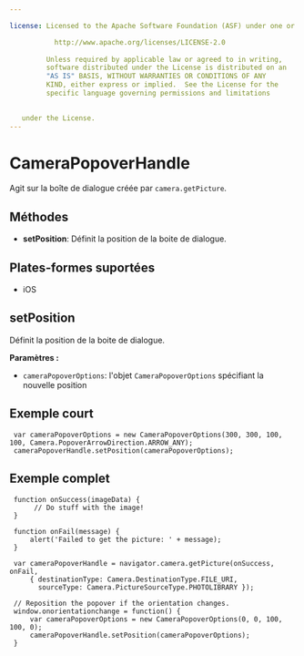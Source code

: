 ```yaml
---

license: Licensed to the Apache Software Foundation (ASF) under one or more contributor license agreements. See the NOTICE file distributed with this work for additional information regarding copyright ownership. The ASF licenses this file to you under the Apache License, Version 2.0 (the "License"); you may not use this file except in compliance with the License. You may obtain a copy of the License at

           http://www.apache.org/licenses/LICENSE-2.0
    
         Unless required by applicable law or agreed to in writing,
         software distributed under the License is distributed on an
         "AS IS" BASIS, WITHOUT WARRANTIES OR CONDITIONS OF ANY
         KIND, either express or implied.  See the License for the
         specific language governing permissions and limitations
    

   under the License.
---
```


# CameraPopoverHandle

Agit sur la boîte de dialogue créée par `camera.getPicture`.

## Méthodes

*   **setPosition**: Définit la position de la boite de dialogue.

## Plates-formes suportées

*   iOS

## setPosition

Définit la position de la boite de dialogue.

**Paramètres :**

*   `cameraPopoverOptions`: l'objet `CameraPopoverOptions` spécifiant la nouvelle position

## Exemple court

     var cameraPopoverOptions = new CameraPopoverOptions(300, 300, 100, 100, Camera.PopoverArrowDirection.ARROW_ANY);
     cameraPopoverHandle.setPosition(cameraPopoverOptions);
    

## Exemple complet

     function onSuccess(imageData) {
          // Do stuff with the image!
     }
    
     function onFail(message) {
         alert('Failed to get the picture: ' + message);
     }
    
     var cameraPopoverHandle = navigator.camera.getPicture(onSuccess, onFail,
         { destinationType: Camera.DestinationType.FILE_URI,
           sourceType: Camera.PictureSourceType.PHOTOLIBRARY });
    
     // Reposition the popover if the orientation changes.
     window.onorientationchange = function() {
         var cameraPopoverOptions = new CameraPopoverOptions(0, 0, 100, 100, 0);
         cameraPopoverHandle.setPosition(cameraPopoverOptions);
     }